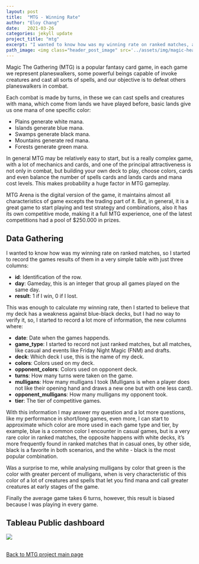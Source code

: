 ```yaml
---
layout: post
title:  "MTG - Winning Rate"
author: "Eloy Chang"
date:   2021-03-26
categories: jekyll update
project_title: "mtg"
excerpt: "I wanted to know how was my winning rate on ranked matches, and if I have some weakness again a specific color."
path_image: <img class="header_post_image" src='../assets/img/magic-header-post.png' alt="" />
---
```


Magic The Gathering (MTG) is a popular fantasy card game, in each game we represent planeswalkers, some powerful beings capable of invoke creatures and cast all sorts of spells, and our objective is to defeat others planeswalkers in combat.

Each combat is made by turns, in these we can cast spells and creatures with mana, which come from lands we have played before, basic lands give us one mana of one specific color:

* Plains generate white mana.
* Islands generate blue mana.
* Swamps generate black mana.
* Mountains generate red mana.
* Forests generate green mana.

In general MTG may be relatively easy to start, but is a really complex game, with a lot of mechanics and cards, and one of the principal attractiveness is not only in combat, but building your own deck to play, choose colors, cards and even balance the number of spells cards and lands cards and mana cost levels. This makes probability a huge factor in MTG gameplay.

MTG Arena is the digital version of the game, it maintains almost all characteristics of game excepts the trading part of it. But, in general, it is a great game to start playing and test strategy and combinations, also it has its own competitive mode, making it a full MTG experience, one of the latest competitions had a pool of $250.000 in prizes.

## Data Gathering

I wanted to know how was my winning rate on ranked matches, so I started to record the games results of them in a very simple table with just three columns:

* **id**: Identification of the row.
* **day**: Gameday, this is an integer that group all games played on the same day.
* **result**: 1 if I win, 0 if I lost.

This was enough to calculate my winning rate, then I started to believe that my deck has a weakness against blue-black decks, but I had no way to verify it, so, I started to record a lot more of information, the new columns where:

* **date**: Date when the games happends.
* **game_type**: I started to record not just ranked matches, but all matches, like casual and events like Friday Night Magic (FNM) and drafts.
* **deck**: Which deck I use, this is the name of my deck.
* **colors**: Colors used on my deck.
* **opponent_colors**: Colors used on opponent deck.
* **turns**: How many turns were taken on the game.
* **mulligans**: How many mulligans I took (Mulligans is when a player does not like their opening hand and draws a new one but with one less card).
* **opponent_mulligans**: How many mulligans my opponent took.  
* **tier**: The tier of competitive games.

With this information I may answer my question and a lot more questions, like my performance in short/long games, even more, I can start to approximate which color are more used in each game type and tier, by example, blue is a common color I encounter in casual games, but is a very rare color in ranked matches, the opposite happens with white decks, it’s more frequently found in ranked matches that in casual ones, by other side, black is a favorite in both scenarios, and the white - black is the most popular combination.

Was a surprise to me, while analysing mulligans by color that green is the color with greater percent of mulligans, when is very characteristic of this color of a lot of creatures and spells that let you find mana and call greater creatures at early stages of the game.

Finally the average game takes 6 turns, however, this result is biased because I was playing in every game.

## Tableau Public dashboard

<body>
  <div class='tableauPlaceholder' id='viz1615658701884' style='position: relative'><noscript><a href='https:&#47;&#47;echang1802.github.io&#47;epsilon.github.io&#47;'><img alt=' ' src='https:&#47;&#47;public.tableau.com&#47;static&#47;images&#47;Ma&#47;MagicTheGathering&#47;WinningRate&#47;1_rss.png' style='border: none' /></a></noscript><object class='tableauViz'  style='display:none;'><param name='host_url' value='https%3A%2F%2Fpublic.tableau.com%2F' /> <param name='embed_code_version' value='3' /> <param name='site_root' value='' /><param name='name' value='MagicTheGathering&#47;WinningRate' /><param name='tabs' value='no' /><param name='toolbar' value='yes' /><param name='static_image' value='https:&#47;&#47;public.tableau.com&#47;static&#47;images&#47;Ma&#47;MagicTheGathering&#47;WinningRate&#47;1.png' /> <param name='animate_transition' value='yes' /><param name='display_static_image' value='yes' /><param name='display_spinner' value='yes' /><param name='display_overlay' value='yes' /><param name='display_count' value='yes' /><param name='language' value='es' /></object></div>                <script type='text/javascript'>                    var divElement = document.getElementById('viz1615658701884');                    var vizElement = divElement.getElementsByTagName('object')[0];                    if ( divElement.offsetWidth > 800 ) { vizElement.style.width='1024px';vizElement.style.height='795px';} else if ( divElement.offsetWidth > 500 ) { vizElement.style.width='1024px';vizElement.style.height='795px';} else { vizElement.style.width='100%';vizElement.style.height='1877px';}                     var scriptElement = document.createElement('script');                    scriptElement.src = 'https://public.tableau.com/javascripts/api/viz_v1.js';                    vizElement.parentNode.insertBefore(scriptElement, vizElement);                </script>
</body>

<div class="row align-items-center no-gutters mb-4 mb-lg-5">
      <div class="featured-text text-center text-lg-left">
        <br>
        <p class="text-black-50 mb-0"><a href="{{ 'mtg.html#masthead' | relative_url }}">Back to MTG project main page</a></p>
      </div>
</div>

<!-- Core theme CSS (includes Bootstrap)-->
<link href="{{ 'assests/css/mtg_masthead.scss' | relative_url }}" rel="stylesheet" />
